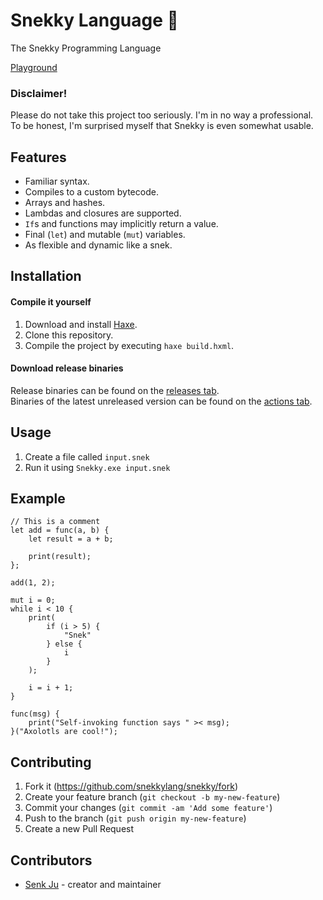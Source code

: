 # Snekky Language 🐍

The Snekky Programming Language

<a href="https://snekky-lang.org">Playground</a>

### Disclaimer!
Please do not take this project too seriously. I'm in no way a professional. To be honest, I'm surprised myself that Snekky is even somewhat usable.

## Features
- Familiar syntax.
- Compiles to a custom bytecode.
- Arrays and hashes.
- Lambdas and closures are supported.
- `If`s and functions may implicitly return a value.
- Final (`let`) and mutable (`mut`) variables.
- As flexible and dynamic like a snek.

## Installation
#### Compile it yourself
1. Download and install [Haxe](https://haxe.org/).
2. Clone this repository.
3. Compile the project by executing `haxe build.hxml`.

#### Download release binaries
Release binaries can be found on the [releases tab](https://github.com/snekkylang/snekky/releases). \
Binaries of the latest unreleased version can be found on the [actions tab](https://github.com/snekkylang/snekky/actions).

## Usage

1. Create a file called `input.snek`
2. Run it using `Snekky.exe input.snek`

## Example
```
// This is a comment
let add = func(a, b) {
    let result = a + b;

    print(result);
};

add(1, 2);

mut i = 0;
while i < 10 {
    print(
        if (i > 5) {
            "Snek"
        } else {
            i
        }
    );

    i = i + 1;
}

func(msg) {
    print("Self-invoking function says " >< msg);
}("Axolotls are cool!");
```

## Contributing

1. Fork it (<https://github.com/snekkylang/snekky/fork>)
2. Create your feature branch (`git checkout -b my-new-feature`)
3. Commit your changes (`git commit -am 'Add some feature'`)
4. Push to the branch (`git push origin my-new-feature`)
5. Create a new Pull Request

## Contributors

- [Senk Ju](https://github.com/snekkylang/snekky) - creator and maintainer
